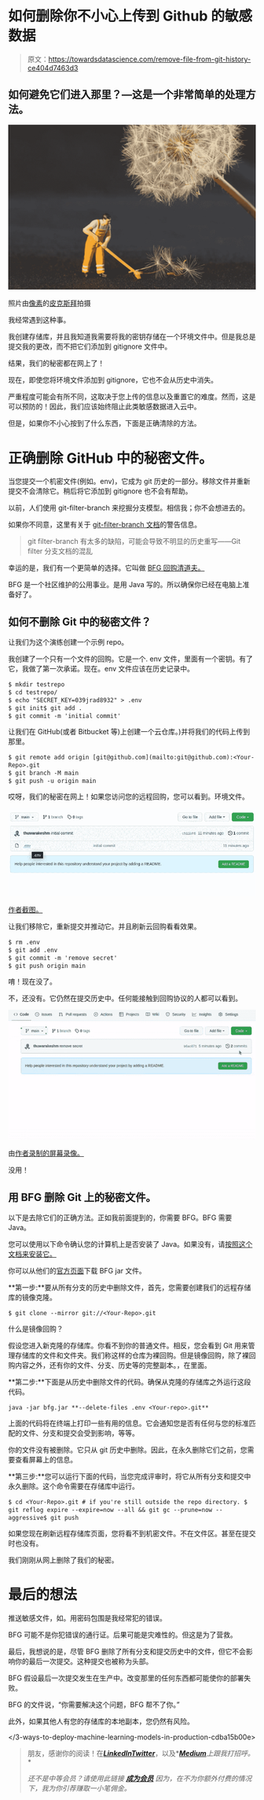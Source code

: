 # 如何删除你不小心上传到 Github 的敏感数据

> 原文：<https://towardsdatascience.com/remove-file-from-git-history-ce404d7463d3>

## 如何避免它们进入那里？—这是一个非常简单的处理方法。

![](img/75cc9e733437079af36dfc79d8415dc0.png)

照片由[像素](https://www.pexels.com/photo/shallow-focus-photo-of-man-holding-floor-brush-ceramic-figurine-434163/)的[皮克斯拜](https://www.pexels.com/photo/shallow-focus-photo-of-man-holding-floor-brush-ceramic-figurine-434163/)拍摄

我经常遇到这种事。

我创建存储库，并且我知道我需要将我的密钥存储在一个环境文件中。但是我总是提交我的更改，而不把它们添加到 gitignore 文件中。

结果，我们的秘密都在网上了！

现在，即使您将环境文件添加到 gitignore，它也不会从历史中消失。

严重程度可能会有所不同，这取决于您上传的信息以及重置它的难度。然而，这是可以预防的！因此，我们应该始终阻止此类敏感数据进入云中。

但是，如果你不小心按到了什么东西，下面是正确清除的方法。

</github-automated-testing-python-fdfe5aec9446>  

# 正确删除 GitHub 中的秘密文件。

当您提交一个机密文件(例如。env)，它成为 git 历史的一部分。移除文件并重新提交不会清除它。稍后将它添加到 gitignore 也不会有帮助。

以前，人们使用 git-filter-branch 来挖掘分支模型。相信我；你不会想进去的。

如果你不同意，这里有关于 [git-filter-branch 文档](https://git-scm.com/docs/git-filter-branch)的警告信息。

> git filter-branch 有太多的缺陷，可能会导致不明显的历史重写——Git filter 分支文档的混乱

幸运的是，我们有一个更简单的选择。它叫做 [BFG 回购清道夫。](https://rtyley.github.io/bfg-repo-cleaner/)

BFG 是一个社区维护的公用事业。是用 Java 写的。所以确保你已经在电脑上准备好了。

## 如何不删除 Git 中的秘密文件？

让我们为这个演练创建一个示例 repo。

我创建了一个只有一个文件的回购。它是一个. env 文件，里面有一个密钥。有了它，我做了第一次承诺。现在。env 文件应该在历史记录中。

```
$ mkdir testrepo
$ cd testrepo/
$ echo "SECRET_KEY=039jrad8932" > .env
$ git init$ git add .
$ git commit -m 'initial commit'
```

让我们在 GitHub(或者 Bitbucket 等)上创建一个云仓库。)并将我们的代码上传到那里。

```
$ git remote add origin [git@github.com](mailto:git@github.com):<Your-Repo>.git
$ git branch -M main
$ git push -u origin main
```

哎呀，我们的秘密在网上！如果您访问您的远程回购，您可以看到。环境文件。

![](img/85f9eeff7a022eef79f9a425bf194fae.png)

[作者截图。](https://thuwarakesh.medium.com)

让我们移除它，重新提交并推动它。并且刷新云回购看看效果。

```
$ rm .env
$ git add .env
$ git commit -m 'remove secret'
$ git push origin main
```

唷！现在没了。

不，还没有。它仍然在提交历史中。任何能接触到回购协议的人都可以看到。

![](img/4c4b37adfbeb7352dd44318f74bb3eb5.png)

由[作者录制的屏幕录像。](https://thuwarakesh.medium.com)

没用！

</python-project-structure-best-practices-d9d0b174ad5d>  

## 用 BFG 删除 Git 上的秘密文件。

以下是去除它们的正确方法。正如我前面提到的，你需要 BFG。BFG 需要 Java。

您可以使用以下命令确认您的计算机上是否安装了 Java。如果没有，请[按照这个文档来安装它。](https://www.java.com/en/download/help/download_options.html)

你可以从他们的[官方页面](https://rtyley.github.io/bfg-repo-cleaner/)下载 BFG jar 文件。

**第一步:**要从所有分支的历史中删除文件，首先，您需要创建我们的远程存储库的镜像克隆。

```
$ git clone --mirror git://<Your-Repo>.git
```

什么是镜像回购？

假设您进入新克隆的存储库。你看不到你的普通文件。相反，您会看到 Git 用来管理存储库的文件和文件夹。我们称这样的仓库为裸回购。但是镜像回购，除了裸回购内容之外，还有你的文件、分支、历史等的完整副本。，在里面。

**第二步:**下面是从历史中删除文件的代码。确保从克隆的存储库之外运行这段代码。

```
java -jar bfg.jar **--delete-files .env <Your-repo>.git**
```

上面的代码将在终端上打印一些有用的信息。它会通知您是否有任何与您的标准匹配的文件、分支和提交会受到影响，等等。

你的文件没有被删除。它只从 git 历史中删除。因此，在永久删除它们之前，您需要查看屏幕上的信息。

**第三步:**您可以运行下面的代码，当您完成评审时，将它从所有分支和提交中永久删除。这个命令需要在存储库中运行。

```
$ cd <Your-Repo>.git # if you're still outside the repo directory. $ git reflog expire --expire=now --all && git gc --prune=now --aggressive$ git push
```

如果您现在刷新远程存储库页面，您将看不到机密文件。不在文件区。甚至在提交时也没有。

我们刚刚从网上删除了我们的秘密。

# 最后的想法

推送敏感文件，如。用密码包围是我经常犯的错误。

BFG 可能不是你犯错误的通行证。后果可能是灾难性的。但这是为了营救。

最后，我想说的是，尽管 BFG 删除了所有分支和提交历史中的文件，但它不会影响你的最后一次提交。这种提交也被称为头部。

BFG 假设最后一次提交发生在生产中。改变那里的任何东西都可能使你的部署失败。

BFG 的文件说，“你需要解决这个问题，BFG 帮不了你。”

此外，如果其他人有您的存储库的本地副本，您仍然有风险。

</3-ways-to-deploy-machine-learning-models-in-production-cdba15b00e>  

> 朋友，感谢你的阅读！在[***LinkedIn***](https://www.linkedin.com/in/thuwarakesh/)*[***Twitter***](https://twitter.com/Thuwarakesh)*，以及*[***Medium***](https://thuwarakesh.medium.com/)*上跟我打招呼。**
> 
> **还不是中等会员？请使用此链接* [***成为会员***](https://thuwarakesh.medium.com/membership) *因为，在不为你额外付费的情况下，我为你引荐赚取一小笔佣金。**
